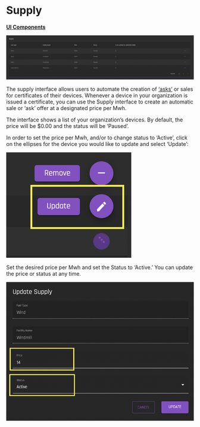 # Supply
[**UI Components**](https://github.com/energywebfoundation/origin/tree/master/packages/ui/libs/exchange/view/src/pages/SupplyPage)

![exchange-supply](../images/exchange/exchange-supply.png)

The supply interface allows users to automate the creation of [‘asks’](../user-guide-glossary.md#ask) or sales for certificates of their devices. Whenever a device in your organization is issued a certificate, you can use the Supply interface to create an automatic sale or ‘ask’ offer at a designated price per Mwh. 

The interface shows a list of your organization’s devices. By default, the price will be $0.00 and the status will be ‘Paused’. 

In order to set the price per Mwh, and/or to change status to ‘Active’, click on the ellipses for the device you would like to update and select ‘Update’:

![exchange-supply-updateicon](../images/exchange/exchange-updatesupplyicon.png)  

Set the desired price per Mwh and set the Status to ‘Active.’ You can update the price or status at any time. 

![exchange-updatesupply](../images/exchange/exchange-updatesupply.png)  


